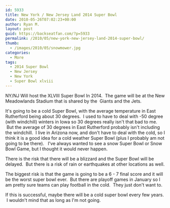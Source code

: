 ```yaml
---
id: 5933
title: New York / New Jersey Land 2014 Super Bowl
date: 2010-05-26T07:02:23+00:00
author: Ryan M.
layout: post
guid: https://backseatfan.com/?p=5933
permalink: /2010/05/new-york-new-jersey-land-2014-super-bowl/
thumb:
  - /images/2010/05/snowmower.jpg
categories:
  - More
tags:
  - 2014 Super Bowl
  - New Jersey
  - New York
  - Super Bowl xlviii
---
```


<div class="entry">
  <p>
    NY/NJ Will host the XLVIII Super Bowl In 2014.  The game will be at the New Meadowlands Stadium that is shared by the  Giants and the Jets.
  </p>

  <p>
    It's going to be a cold Super Bowl, with the average temperature in East Rutherford being about 30 degrees.  I used to have to deal with -50 degree (with windchill) winters in Iowa so 30 degrees really isn't that bad to me.  But the average of 30 degrees in East Rutherford probably isn't including the windchill.  I live in Arizona now, and don't have to deal with the cold, so I think it is a good idea for a cold weather Super Bowl (plus I probably am not going to be there).   I've always wanted to see a snow Super Bowl or Snow Bowl Game, but I thought it would never happen.
  </p>

  <p>
    There is the risk that there will be a blizzard and the Super Bowl will be delayed.  But there is a risk of rain or earthquakes at other locations as well.
  </p>

  <p>
    The biggest risk is that the game is going to be a 6 - 7 final score and it will be the worst super bowl ever.  But there are playoff games in January so I am pretty sure teams can play football in the cold.  They just don't want to.
  </p>

  <p>
    If this is successful, maybe there will be a cold super bowl every few years.  I wouldn't mind that as long as I'm not going.
  </p>
</div>
